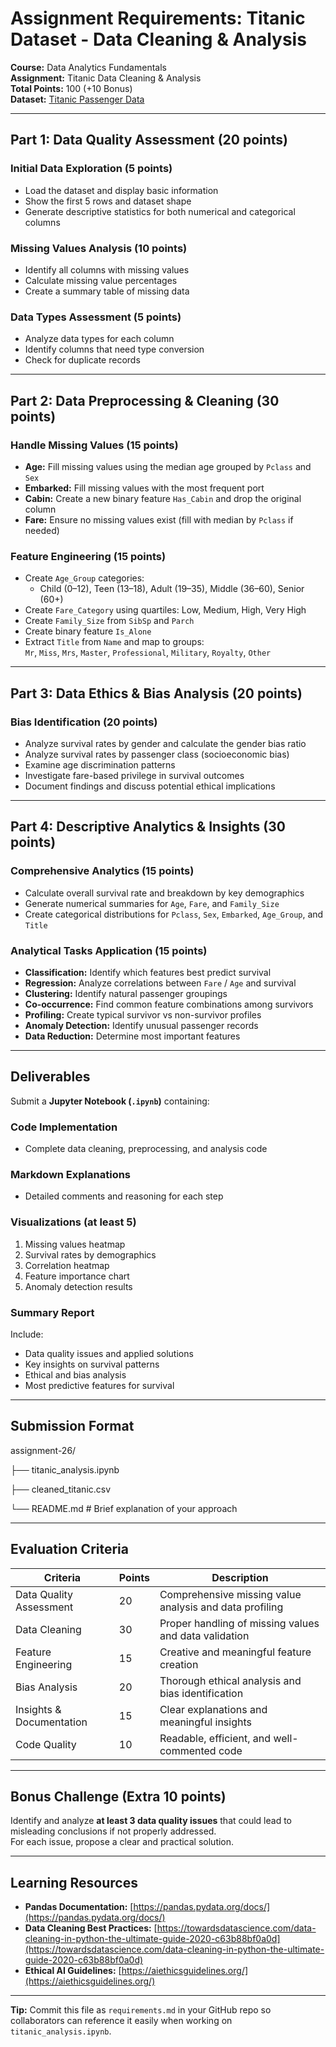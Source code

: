 #  Assignment Requirements: Titanic Dataset - Data Cleaning & Analysis

**Course:** Data Analytics Fundamentals  
**Assignment:** Titanic Data Cleaning & Analysis  
**Total Points:** 100 (+10 Bonus)  
**Dataset:** [Titanic Passenger Data](https://raw.githubusercontent.com/datasciencedojo/datasets/master/titanic.csv)

---

##  Part 1: Data Quality Assessment (20 points)

###  Initial Data Exploration (5 points)
- Load the dataset and display basic information  
- Show the first 5 rows and dataset shape  
- Generate descriptive statistics for both numerical and categorical columns  

###  Missing Values Analysis (10 points)
- Identify all columns with missing values  
- Calculate missing value percentages  
- Create a summary table of missing data  

###  Data Types Assessment (5 points)
- Analyze data types for each column  
- Identify columns that need type conversion  
- Check for duplicate records  

---

##  Part 2: Data Preprocessing & Cleaning (30 points)

###  Handle Missing Values (15 points)
- **Age:** Fill missing values using the median age grouped by `Pclass` and `Sex`  
- **Embarked:** Fill missing values with the most frequent port  
- **Cabin:** Create a new binary feature `Has_Cabin` and drop the original column  
- **Fare:** Ensure no missing values exist (fill with median by `Pclass` if needed)  

###  Feature Engineering (15 points)
- Create `Age_Group` categories:  
  - Child (0–12), Teen (13–18), Adult (19–35), Middle (36–60), Senior (60+)  
- Create `Fare_Category` using quartiles: Low, Medium, High, Very High  
- Create `Family_Size` from `SibSp` and `Parch`  
- Create binary feature `Is_Alone`  
- Extract `Title` from `Name` and map to groups:  
  `Mr`, `Miss`, `Mrs`, `Master`, `Professional`, `Military`, `Royalty`, `Other`  

---

##  Part 3: Data Ethics & Bias Analysis (20 points)

###  Bias Identification (20 points)
- Analyze survival rates by gender and calculate the gender bias ratio  
- Analyze survival rates by passenger class (socioeconomic bias)  
- Examine age discrimination patterns  
- Investigate fare-based privilege in survival outcomes  
- Document findings and discuss potential ethical implications  

---

##  Part 4: Descriptive Analytics & Insights (30 points)

###  Comprehensive Analytics (15 points)
- Calculate overall survival rate and breakdown by key demographics  
- Generate numerical summaries for `Age`, `Fare`, and `Family_Size`  
- Create categorical distributions for `Pclass`, `Sex`, `Embarked`, `Age_Group`, and `Title`  

###  Analytical Tasks Application (15 points)
- **Classification:** Identify which features best predict survival  
- **Regression:** Analyze correlations between `Fare` / `Age` and survival  
- **Clustering:** Identify natural passenger groupings  
- **Co-occurrence:** Find common feature combinations among survivors  
- **Profiling:** Create typical survivor vs non-survivor profiles  
- **Anomaly Detection:** Identify unusual passenger records  
- **Data Reduction:** Determine most important features  

---

##  Deliverables

Submit a **Jupyter Notebook (`.ipynb`)** containing:

###  Code Implementation
- Complete data cleaning, preprocessing, and analysis code  

###  Markdown Explanations
- Detailed comments and reasoning for each step  

###  Visualizations (at least 5)
1. Missing values heatmap  
2. Survival rates by demographics  
3. Correlation heatmap  
4. Feature importance chart  
5. Anomaly detection results  

###  Summary Report
Include:
- Data quality issues and applied solutions  
- Key insights on survival patterns  
- Ethical and bias analysis  
- Most predictive features for survival  

---

##  Submission Format

assignment-26/

├── titanic_analysis.ipynb

├── cleaned_titanic.csv

└── README.md # Brief explanation of your approach


---

##  Evaluation Criteria

| **Criteria** | **Points** | **Description** |
|---------------|------------|-----------------|
| Data Quality Assessment | 20 | Comprehensive missing value analysis and data profiling |
| Data Cleaning | 30 | Proper handling of missing values and data validation |
| Feature Engineering | 15 | Creative and meaningful feature creation |
| Bias Analysis | 20 | Thorough ethical analysis and bias identification |
| Insights & Documentation | 15 | Clear explanations and meaningful insights |
| Code Quality | 10 | Readable, efficient, and well-commented code |

---

##  Bonus Challenge (Extra 10 points)

Identify and analyze **at least 3 data quality issues** that could lead to misleading conclusions if not properly addressed.  
For each issue, propose a clear and practical solution.

---

##  Learning Resources

- **Pandas Documentation:** [https://pandas.pydata.org/docs/](https://pandas.pydata.org/docs/)  
- **Data Cleaning Best Practices:** [https://towardsdatascience.com/data-cleaning-in-python-the-ultimate-guide-2020-c63b88bf0a0d](https://towardsdatascience.com/data-cleaning-in-python-the-ultimate-guide-2020-c63b88bf0a0d)  
- **Ethical AI Guidelines:** [https://aiethicsguidelines.org/](https://aiethicsguidelines.org/)

---

 **Tip:** Commit this file as `requirements.md` in your GitHub repo so collaborators can reference it easily when working on `titanic_analysis.ipynb`.


